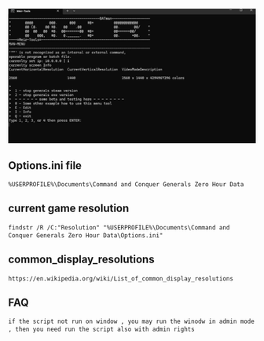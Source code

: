 ![alt text](https://github.com/Meir-Tools/Generals_Zero_Hour/blob/main/Terminal_snip.png?raw=true)

## Options.ini file
```
%USERPROFILE%\Documents\Command and Conquer Generals Zero Hour Data
```
## current game resolution
```
findstr /R /C:"Resolution" "%USERPROFILE%\Documents\Command and Conquer Generals Zero Hour Data\Options.ini"
```
## common_display_resolutions
```
https://en.wikipedia.org/wiki/List_of_common_display_resolutions
```
## FAQ 
```
if the script not run on window , you may run the winodw in admin mode , then you need run the script also with admin rights
```
